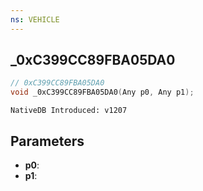 ```yaml
---
ns: VEHICLE
---
```

## _0xC399CC89FBA05DA0

```c
// 0xC399CC89FBA05DA0
void _0xC399CC89FBA05DA0(Any p0, Any p1);
```

```
NativeDB Introduced: v1207
```

## Parameters
* **p0**:
* **p1**:
